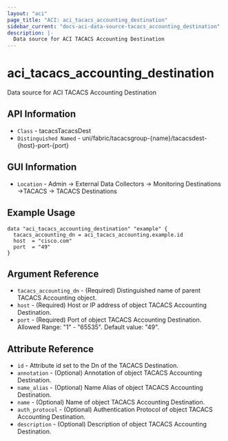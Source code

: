 ```yaml
---
layout: "aci"
page_title: "ACI: aci_tacacs_accounting_destination"
sidebar_current: "docs-aci-data-source-tacacs_accounting_destination"
description: |-
  Data source for ACI TACACS Accounting Destination
---
```


# aci_tacacs_accounting_destination #
Data source for ACI TACACS Accounting Destination


## API Information ##
* `Class` - tacacsTacacsDest
* `Distinguished Named` - uni/fabric/tacacsgroup-{name}/tacacsdest-{host}-port-{port}

## GUI Information ##
* `Location` - Admin -> External Data Collectors -> Monitoring Destinations ->TACACS -> TACACS Destinations

## Example Usage ##
```hcl
data "aci_tacacs_accounting_destination" "example" {
  tacacs_accounting_dn = aci_tacacs_accounting.example.id
  host  = "cisco.com"
  port  = "49"
}
```

## Argument Reference ##
* `tacacs_accounting_dn` - (Required) Distinguished name of parent TACACS Accounting object.
* `host` - (Required) Host or IP address of object TACACS Accounting Destination.
* `port` - (Required) Port of object TACACS Accounting Destination. Allowed Range: "1" - "65535". Default value: "49". 

## Attribute Reference ##
* `id` - Attribute id set to the Dn of the TACACS Destination.
* `annotation` - (Optional) Annotation of object TACACS Accounting Destination.
* `name_alias` - (Optional) Name Alias of object TACACS Accounting Destination.
* `name` - (Optional) Name of object TACACS Accounting Destination.
* `auth_protocol` - (Optional) Authentication Protocol of object TACACS Accounting Destination. 
* `description` - (Optional) Description of object TACACS Accounting Destination.

